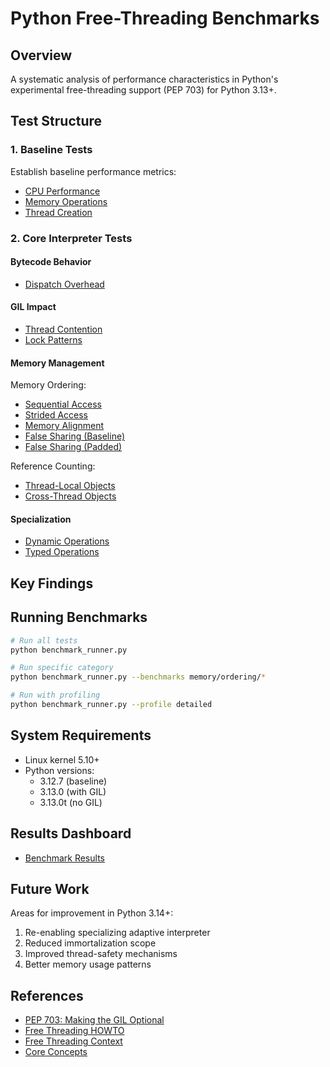 # Python Free-Threading Benchmarks

## Overview

A systematic analysis of performance characteristics in Python's experimental free-threading support (PEP 703) for Python 3.13+.

## Test Structure

### 1. Baseline Tests
Establish baseline performance metrics:
- [CPU Performance](tests/baseline/test_cpu_baseline.py)
- [Memory Operations](tests/baseline/test_memory_baseline.py)
- [Thread Creation](tests/baseline/test_thread_baseline.py)

### 2. Core Interpreter Tests

#### Bytecode Behavior
- [Dispatch Overhead](tests/bytecode/test_bytecode_dispatch.py)

#### GIL Impact
- [Thread Contention](tests/gil/test_contention.py)
- [Lock Patterns](tests/gil/test_lock_patterns.py)

#### Memory Management
Memory Ordering:
- [Sequential Access](tests/memory/ordering/test_sequential_access.py)
- [Strided Access](tests/memory/ordering/test_strided_access.py)
- [Memory Alignment](tests/memory/ordering/test_alignment.py)
- [False Sharing (Baseline)](tests/memory/ordering/test_false_sharing_baseline.py)
- [False Sharing (Padded)](tests/memory/ordering/test_false_sharing_padded.py)

Reference Counting:
- [Thread-Local Objects](tests/memory/ref_counting/test_thread_local.py)
- [Cross-Thread Objects](tests/memory/ref_counting/test_cross_thread.py)

#### Specialization
- [Dynamic Operations](tests/specialization/test_dynamic_operations.py)
- [Typed Operations](tests/specialization/test_typed_operations.py)

## Key Findings


## Running Benchmarks

```bash
# Run all tests
python benchmark_runner.py

# Run specific category
python benchmark_runner.py --benchmarks memory/ordering/*

# Run with profiling
python benchmark_runner.py --profile detailed
```

## System Requirements

- Linux kernel 5.10+
- Python versions:
  - 3.12.7 (baseline)
  - 3.13.0 (with GIL)
  - 3.13.0t (no GIL)

## Results Dashboard
- [Benchmark Results](https://swap357.github.io/pybench)

## Future Work

Areas for improvement in Python 3.14+:
1. Re-enabling specializing adaptive interpreter
2. Reduced immortalization scope
3. Improved thread-safety mechanisms
4. Better memory usage patterns

## References

- [PEP 703: Making the GIL Optional](https://peps.python.org/pep-0703/)
- [Free Threading HOWTO](https://docs.python.org/3/howto/free-threading-python.html)
- [Free Threading Context](docs/free_threading_context.md)
- [Core Concepts](docs/core_concepts.md)
